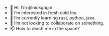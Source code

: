 - 👋 Hi, I’m @nickgagin.
- 👀 I’m interested in fresh cold tea.
- 🌱 I’m currently learning rust, python, java.
- 💞️ I’m not looking to collaborate on something.
- 📫 How to reach me in the space?

<!---
nickgagin/nickgagin is a ✨ special ✨ repository because its `README.md` (this file) appears on your GitHub profile.
You can click the Preview link to take a look at your changes.
--->

